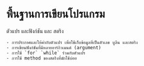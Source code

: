 # พื้นฐานการเขียนโปรแกรม

ตัวแปร และฟังก์ชัน และ สตริง
```{admonition} จุดมุ่งหมายของบทนี้
- การประกาศและให้ค่ากับตัวแปร เพื่อใช้เก็บข้อมูลที่เป็นตัวเลข บูลีน และสตริง
- การเขียนฟังก์ชันที่มีหลายอาร์กิวเมนต์ (argument)
- การใช้ `for` `while` ร่วมกับตัวแปร
- การใช้ method ของสตริงที่มักใช้บ่อย
```

```{tableofcontents}
```
